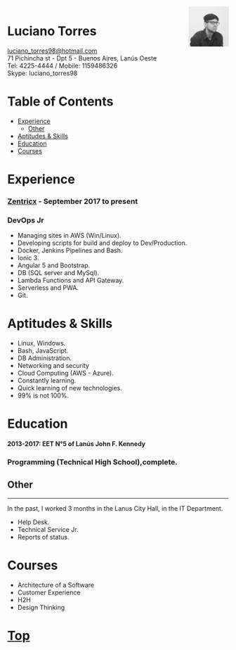<img alt="profile" width="18%" src="profile.jpeg" align="right"/>

# Luciano Torres 

luciano_torres98@hotmail.com    
71 Pichincha st  - Dpt 5 - Buenos Aires, Lanús Oeste    
Tel: 4225-4444 / Mobile: 1159486326    
Skype: luciano_torres98

# Table of Contents
- [Experience](#experience)
    - [Other](#other)
- [Aptitudes & Skills](#aptitudes--skills)
- [Education](#education)
- [Courses](#courses)

# Experience

### [Zentricx] - September 2017 to present

### DevOps Jr
* Managing sites in AWS (Win/Linux).
* Developing scripts for build and deploy to Dev/Production.
* Docker, Jenkins Pipelines and Bash.
* Ionic 3.
* Angular 5 and Bootstrap.
* DB (SQL server and MySql).
* Lambda Functions and API Gateway.
* Serverless and PWA.
* Git.

# Aptitudes & Skills

* Linux, Windows.
* Bash, JavaScript.
* DB Administration.
* Networking and security
* Cloud Computing (AWS - Azure).
* Constantly learning.
* Quick learning of new technologies.
* 99% is not 100%.

# Education

#### 2013-2017: EET N°5 of Lanús John F. Kennedy 

### Programming (Technical High School),complete.

## Other
-------------
In the past, I worked 3 months in the Lanus City Hall, in the IT Department.

* Help Desk.
* Technical Service Jr.
* Reports of status. 
  
# Courses

* Architecture of a Software
* Customer Experience
* H2H
* Design Thinking

# [Top](#luciano-torres)

[Linkedin]: https://ar.linkedin.com/in/ltorres/
[Zentricx]: http://www.zentricx.com

